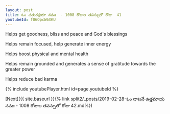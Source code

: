 ```yaml
---
layout: post
title: ఓం చతురశ్రయా నమః  - 1008 రోజుల తపస్సులో రోజు  41
youtubeId: f06OpcW6XKU
---
```

 
 
Helps get goodness, bliss and peace and God's blessings
 
Helps remain focused, help generate inner energy 
 
Helps boost physical and mental health 
 
Helps remain grounded and generates a sense of gratitude towards the greater power 
 
Helps reduce bad karma
 
 
 
 


{% include youtubePlayer.html id=page.youtubeId %}
 
[Next]({{ site.baseurl }}{% link  split2/_posts/2019-02-28-ఓం దాటవే ఉత్తమాయ నమః  - 1008 రోజుల తపస్సులో రోజు  42.md%})
 
